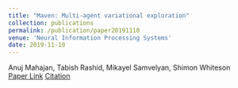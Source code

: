 ```yaml
---
title: "Maven: Multi-agent variational exploration"
collection: publications
permalink: /publication/paper20191110
venue: 'Neural Information Processing Systems'
date: 2019-11-10
---
```

Anuj Mahajan, Tabish Rashid, Mikayel Samvelyan, Shimon Whiteson\
[Paper Link](http://anuj-mahajan.github.io/files/maven.pdf)    [Citation](/bibtex/paper6.html)
